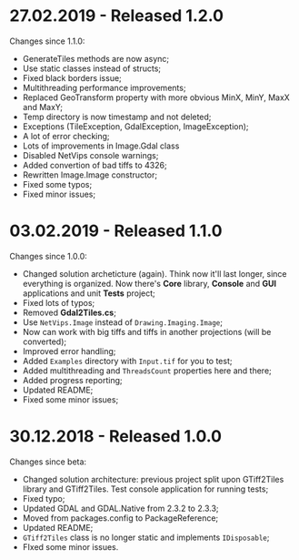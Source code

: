 # 27.02.2019 - Released 1.2.0

Changes since 1.1.0:

* GenerateTiles methods are now async;
* Use static classes instead of structs;
* Fixed black borders issue;
* Multithreading performance improvements;
* Replaced GeoTransform property with more obvious MinX, MinY, MaxX and MaxY;
* Temp directory is now timestamp and not deleted;
* Exceptions (TileException, GdalException, ImageException);
* A lot of error checking;
* Lots of improvements in Image.Gdal class
* Disabled NetVips console warnings;
* Added convertion of bad tiffs to 4326;
* Rewritten Image.Image constructor;
* Fixed some typos;
* Fixed minor issues;

# 03.02.2019 - Released 1.1.0

Changes since 1.0.0:

- Changed solution archeticture (again). Think now it'll last longer, since everything is organized. Now there's **Core** library, **Console** and **GUI** applications and unit **Tests** project;
- Fixed lots of typos;
- Removed **Gdal2Tiles.cs**;
- Use `NetVips.Image` instead of `Drawing.Imaging.Image`;
- Now can work with big tiffs and tiffs in another projections (will be converted);
- Improved error handling;
- Added `Examples` directory with `Input.tif` for you to test;
- Added multithreading and `ThreadsCount` properties here and there;
- Added progress reporting;
- Updated README;
- Fixed some minor issues;


# 30.12.2018 - Released 1.0.0

Changes since beta:

- Changed solution architecture: previous project split upon GTiff2Tiles library and GTiff2Tiles. Test console application for running tests;
- Fixed typo;
- Updated GDAL and GDAL.Native from 2.3.2 to 2.3.3;
- Moved from packages.config to PackageReference;
- Updated README;
- `GTiff2Tiles` class is no longer static and implements `IDisposable`;
- FIxed some minor issues.

